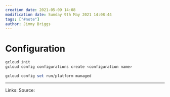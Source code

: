 ```yaml
---
creation date: 2021-05-09 14:08
modification date: Sunday 9th May 2021 14:08:44
tags: ["#note"]
author: Jimmy Briggs
---
```


# Configuration

```powershell
gcloud init
gcloud config configurations create <configuration name>

gcloud config set run/platform managed


```

***
Links: 
Source:

